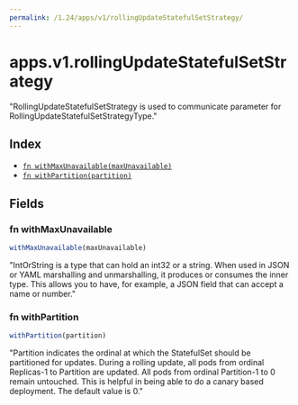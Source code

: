 ```yaml
---
permalink: /1.24/apps/v1/rollingUpdateStatefulSetStrategy/
---
```


# apps.v1.rollingUpdateStatefulSetStrategy

"RollingUpdateStatefulSetStrategy is used to communicate parameter for RollingUpdateStatefulSetStrategyType."

## Index

* [`fn withMaxUnavailable(maxUnavailable)`](#fn-withmaxunavailable)
* [`fn withPartition(partition)`](#fn-withpartition)

## Fields

### fn withMaxUnavailable

```ts
withMaxUnavailable(maxUnavailable)
```

"IntOrString is a type that can hold an int32 or a string.  When used in JSON or YAML marshalling and unmarshalling, it produces or consumes the inner type.  This allows you to have, for example, a JSON field that can accept a name or number."

### fn withPartition

```ts
withPartition(partition)
```

"Partition indicates the ordinal at which the StatefulSet should be partitioned for updates. During a rolling update, all pods from ordinal Replicas-1 to Partition are updated. All pods from ordinal Partition-1 to 0 remain untouched. This is helpful in being able to do a canary based deployment. The default value is 0."